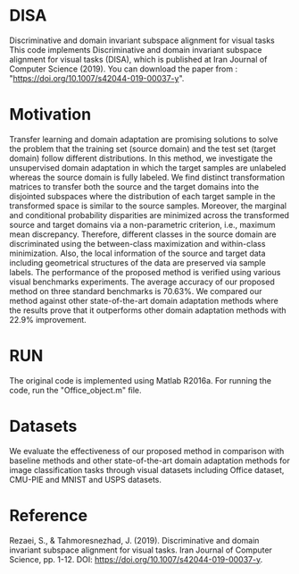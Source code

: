 # DISA
Discriminative and domain invariant subspace alignment for visual tasks
This code implements Discriminative and domain invariant subspace alignment for visual tasks (DISA), which is published at Iran Journal of Computer Science (2019). You can download the paper from : "https://doi.org/10.1007/s42044-019-00037-y". 
# Motivation
Transfer learning and domain adaptation are promising solutions to solve the problem that the training set (source domain) and the test set (target domain) follow different distributions. In this method, we investigate the unsupervised domain adaptation in which the target samples are unlabeled whereas the source domain is fully labeled. We find distinct transformation matrices to transfer both the source and the target domains into the disjointed subspaces where the distribution of each target sample in the transformed space is similar to the source samples. Moreover, the marginal and conditional probability disparities are minimized across the transformed source and target domains via a non-parametric criterion, i.e., maximum mean discrepancy. Therefore, different classes in the source domain are discriminated using the between-class maximization and within-class minimization. Also, the local information of the source and target data including geometrical structures of the data are preserved via sample labels. The performance of the proposed method is verified using various visual benchmarks experiments. The average accuracy of our proposed method on three standard benchmarks is 70.63%. We compared our method against other state-of-the-art domain adaptation methods where the results prove that it outperforms other domain adaptation methods with 22.9% improvement.

# RUN
The original code is implemented using Matlab R2016a. For running the code, run the "Office_object.m" file.
# Datasets
We evaluate the effectiveness of our proposed method in comparison with baseline methods and other state-of-the-art domain adaptation methods for image classification tasks through visual datasets including Office dataset, CMU-PIE and MNIST and USPS datasets.
# Reference
Rezaei, S., & Tahmoresnezhad, J. (2019). Discriminative and domain invariant subspace alignment for visual tasks. Iran Journal of Computer Science, pp. 1-12. DOI: https://doi.org/10.1007/s42044-019-00037-y.




